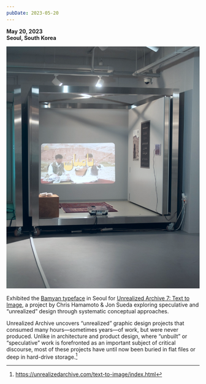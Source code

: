 ```yaml
---
pubDate: 2023-05-20
---
```

**May 20, 2023**\
**Seoul, South Korea**

![Image of the Bamyan exhibition in Seoul.](../../../images/timeline/230520.jpg)

Exhibited the [Bamyan typeface](https://bamyan.omarmhmmd.com/) in Seoul for [Unrealized Archive 7: Text to Image](https://unrealizedarchive.com/text-to-image/omar-mohammad/), a project by Chris Hamamoto & Jon Sueda exploring speculative and “unrealized” design through systematic conceptual approaches.

Unrealized Archive uncovers “unrealized” graphic design projects that consumed many hours—sometimes years—of work, but were never produced. Unlike in architecture and product design, where “unbuilt” or “speculative” work is forefronted as an important subject of critical discourse, most of these projects have until now been buried in flat files or deep in hard-drive storage.[^1]

[^1]:https://unrealizedarchive.com/text-to-image/index.html